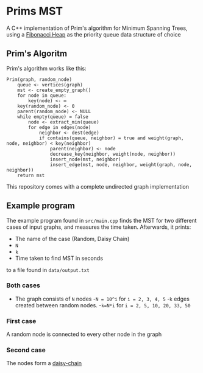 # Prims MST

A C++ implementation of Prim's algorithm for Minimum Spanning Trees, using a [Fibonacci Heap](https://github.com/MihajloVelickovic/FibonacciHeap) as the priority queue data structure of choice

## Prim's Algoritm
Prim's algorithm works like this:
```
Prim(graph, random_node)
    queue <- vertices(graph)
    mst <- create_empty_graph()
    for node in queue:
        key(node) <- ∞
    key(random_node) <- 0
    parent(random_node) <- NULL
    while empty(queue) = false
        node <- extract_min(queue)
        for edge in edges(node)
            neighbor <- dest(edge)
            if contains(queue, neighbor) = true and weight(graph, node, neighbor) < key(neighbor)
                parent(neighbor) <- node
                decrease_key(neighbor, weight(node, neighbor))
                insert_node(mst, neighbor)
                insert_edge(mst, node, neighbor, weight(graph, node, neighbor))
    return mst
```

This repository comes with a complete undirected graph implementation

## Example program
The example program found in ```src/main.cpp``` finds the MST for two different cases of input graphs, and measures the time taken. Afterwards, it prints:
- The name of the case (Random, Daisy Chain)
- ```N```
- ```k```
- Time taken to find MST in seconds

to a file found in ```data/output.txt```

### Both cases
- The graph consists of ```N``` nodes
-```N = 10^i``` for ```i = 2, 3, 4, 5```
-```k``` edges created between random nodes.
-```k=N*i``` for ```i = 2, 5, 10, 20, 33, 50```

### First case
A random node is connected to every other node in the graph

### Second case
The nodes form a [daisy-chain](https://www.wikiwand.com/en/Daisy_chain_(electrical_engineering))


